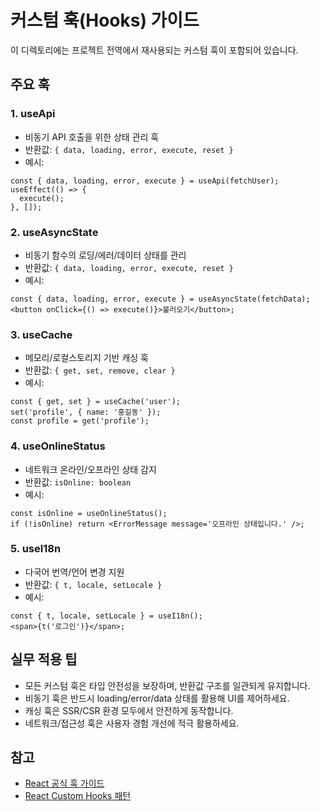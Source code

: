 # 커스텀 훅(Hooks) 가이드

이 디렉토리에는 프로젝트 전역에서 재사용되는 커스텀 훅이 포함되어 있습니다.

## 주요 훅

### 1. useApi

- 비동기 API 호출을 위한 상태 관리 훅
- 반환값: `{ data, loading, error, execute, reset }`
- 예시:

```tsx
const { data, loading, error, execute } = useApi(fetchUser);
useEffect(() => {
  execute();
}, []);
```

### 2. useAsyncState

- 비동기 함수의 로딩/에러/데이터 상태를 관리
- 반환값: `{ data, loading, error, execute, reset }`
- 예시:

```tsx
const { data, loading, error, execute } = useAsyncState(fetchData);
<button onClick={() => execute()}>불러오기</button>;
```

### 3. useCache

- 메모리/로컬스토리지 기반 캐싱 훅
- 반환값: `{ get, set, remove, clear }`
- 예시:

```tsx
const { get, set } = useCache('user');
set('profile', { name: '홍길동' });
const profile = get('profile');
```

### 4. useOnlineStatus

- 네트워크 온라인/오프라인 상태 감지
- 반환값: `isOnline: boolean`
- 예시:

```tsx
const isOnline = useOnlineStatus();
if (!isOnline) return <ErrorMessage message='오프라인 상태입니다.' />;
```

### 5. useI18n

- 다국어 번역/언어 변경 지원
- 반환값: `{ t, locale, setLocale }`
- 예시:

```tsx
const { t, locale, setLocale } = useI18n();
<span>{t('로그인')}</span>;
```

## 실무 적용 팁

- 모든 커스텀 훅은 타입 안전성을 보장하며, 반환값 구조를 일관되게 유지합니다.
- 비동기 훅은 반드시 loading/error/data 상태를 활용해 UI를 제어하세요.
- 캐싱 훅은 SSR/CSR 환경 모두에서 안전하게 동작합니다.
- 네트워크/접근성 훅은 사용자 경험 개선에 적극 활용하세요.

## 참고

- [React 공식 훅 가이드](https://react.dev/reference/react)
- [React Custom Hooks 패턴](https://usehooks.com/)
